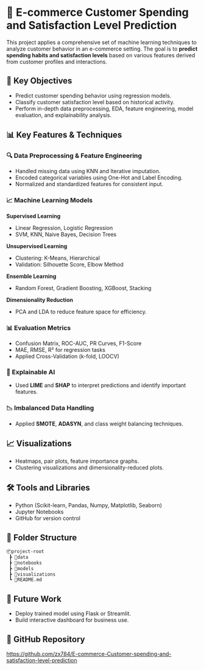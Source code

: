 # 🛒 E-commerce Customer Spending and Satisfaction Level Prediction

This project applies a comprehensive set of machine learning techniques to analyze customer behavior in an e-commerce setting. The goal is to **predict spending habits and satisfaction levels** based on various features derived from customer profiles and interactions.

## 🚀 Key Objectives

* Predict customer spending behavior using regression models.
* Classify customer satisfaction level based on historical activity.
* Perform in-depth data preprocessing, EDA, feature engineering, model evaluation, and explainability analysis.

## 📊 Key Features & Techniques

### 🔍 Data Preprocessing & Feature Engineering

* Handled missing data using KNN and Iterative imputation.
* Encoded categorical variables using One-Hot and Label Encoding.
* Normalized and standardized features for consistent input.

### 📈 Machine Learning Models

**Supervised Learning**

* Linear Regression, Logistic Regression
* SVM, KNN, Naive Bayes, Decision Trees

**Unsupervised Learning**

* Clustering: K-Means, Hierarchical
* Validation: Silhouette Score, Elbow Method

**Ensemble Learning**

* Random Forest, Gradient Boosting, XGBoost, Stacking

**Dimensionality Reduction**

* PCA and LDA to reduce feature space for efficiency.

### 📊 Evaluation Metrics

* Confusion Matrix, ROC-AUC, PR Curves, F1-Score
* MAE, RMSE, R² for regression tasks
* Applied Cross-Validation (k-fold, LOOCV)

### 🤖 Explainable AI

* Used **LIME** and **SHAP** to interpret predictions and identify important features.

### 📉 Imbalanced Data Handling

* Applied **SMOTE**, **ADASYN**, and class weight balancing techniques.

## 📈 Visualizations

* Heatmaps, pair plots, feature importance graphs.
* Clustering visualizations and dimensionality-reduced plots.

## 🛠 Tools and Libraries

* Python (Scikit-learn, Pandas, Numpy, Matplotlib, Seaborn)
* Jupyter Notebooks
* GitHub for version control

## 📂 Folder Structure

```bash
📦project-root
 ┣ 📂data
 ┣ 📂notebooks
 ┣ 📂models
 ┣ 📂visualizations
 ┗ 📄README.md
```

## 📌 Future Work

* Deploy trained model using Flask or Streamlit.
* Build interactive dashboard for business use.

## 🔗 GitHub Repository

https://github.com/zx784/E-commerce-Customer-spending-and-satisfaction-level-prediction
